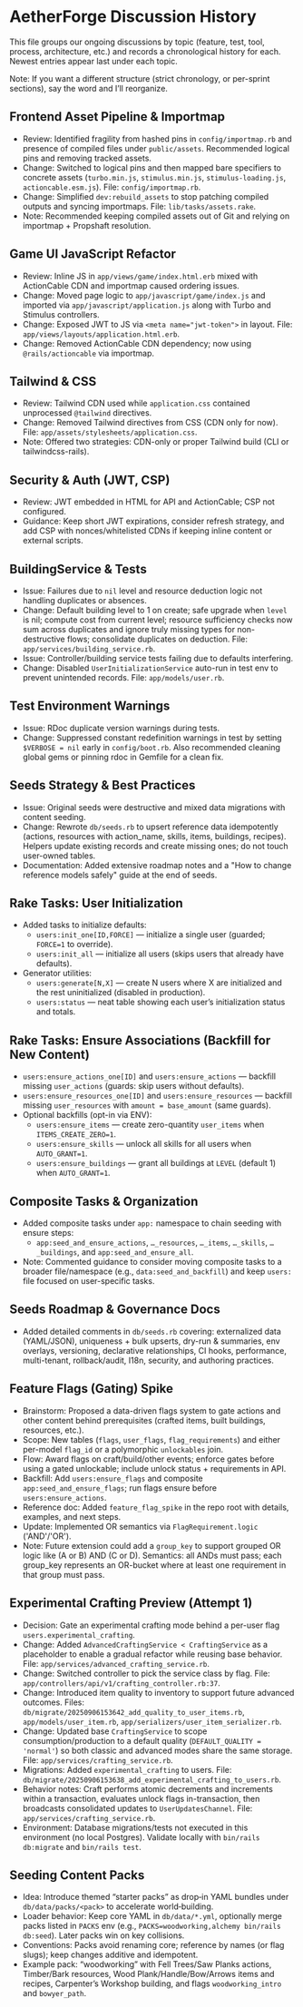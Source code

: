 # AetherForge Discussion History

This file groups our ongoing discussions by topic (feature, test, tool, process, architecture, etc.) and records a chronological history for each. Newest entries appear last under each topic.

Note: If you want a different structure (strict chronology, or per-sprint sections), say the word and I’ll reorganize.

## Frontend Asset Pipeline & Importmap
- Review: Identified fragility from hashed pins in `config/importmap.rb` and presence of compiled files under `public/assets`. Recommended logical pins and removing tracked assets.
- Change: Switched to logical pins and then mapped bare specifiers to concrete assets (`turbo.min.js`, `stimulus.min.js`, `stimulus-loading.js`, `actioncable.esm.js`). File: `config/importmap.rb`.
- Change: Simplified `dev:rebuild_assets` to stop patching compiled outputs and syncing importmaps. File: `lib/tasks/assets.rake`.
- Note: Recommended keeping compiled assets out of Git and relying on importmap + Propshaft resolution.

## Game UI JavaScript Refactor
- Review: Inline JS in `app/views/game/index.html.erb` mixed with ActionCable CDN and importmap caused ordering issues.
- Change: Moved page logic to `app/javascript/game/index.js` and imported via `app/javascript/application.js` along with Turbo and Stimulus controllers.
- Change: Exposed JWT to JS via `<meta name="jwt-token">` in layout. File: `app/views/layouts/application.html.erb`.
- Change: Removed ActionCable CDN dependency; now using `@rails/actioncable` via importmap.

## Tailwind & CSS
- Review: Tailwind CDN used while `application.css` contained unprocessed `@tailwind` directives.
- Change: Removed Tailwind directives from CSS (CDN only for now). File: `app/assets/stylesheets/application.css`.
- Note: Offered two strategies: CDN-only or proper Tailwind build (CLI or tailwindcss-rails).

## Security & Auth (JWT, CSP)
- Review: JWT embedded in HTML for API and ActionCable; CSP not configured.
- Guidance: Keep short JWT expirations, consider refresh strategy, and add CSP with nonces/whitelisted CDNs if keeping inline content or external scripts.

## BuildingService & Tests
- Issue: Failures due to `nil` level and resource deduction logic not handling duplicates or absences.
- Change: Default building level to 1 on create; safe upgrade when `level` is nil; compute cost from current level; resource sufficiency checks now sum across duplicates and ignore truly missing types for non-destructive flows; consolidate duplicates on deduction. File: `app/services/building_service.rb`.
- Issue: Controller/building service tests failing due to defaults interfering.
- Change: Disabled `UserInitializationService` auto-run in test env to prevent unintended records. File: `app/models/user.rb`.

## Test Environment Warnings
- Issue: RDoc duplicate version warnings during tests.
- Change: Suppressed constant redefinition warnings in test by setting `$VERBOSE = nil` early in `config/boot.rb`. Also recommended cleaning global gems or pinning rdoc in Gemfile for a clean fix.

## Seeds Strategy & Best Practices
- Issue: Original seeds were destructive and mixed data migrations with content seeding.
- Change: Rewrote `db/seeds.rb` to upsert reference data idempotently (actions, resources with action_name, skills, items, buildings, recipes). Helpers update existing records and create missing ones; do not touch user-owned tables.
- Documentation: Added extensive roadmap notes and a "How to change reference models safely" guide at the end of seeds.

## Rake Tasks: User Initialization
- Added tasks to initialize defaults:
  - `users:init_one[ID,FORCE]` — initialize a single user (guarded; `FORCE=1` to override).
  - `users:init_all` — initialize all users (skips users that already have defaults).
- Generator utilities:
  - `users:generate[N,X]` — create N users where X are initialized and the rest uninitialized (disabled in production).
  - `users:status` — neat table showing each user’s initialization status and totals.

## Rake Tasks: Ensure Associations (Backfill for New Content)
- `users:ensure_actions_one[ID]` and `users:ensure_actions` — backfill missing `user_actions` (guards: skip users without defaults).
- `users:ensure_resources_one[ID]` and `users:ensure_resources` — backfill missing `user_resources` with `amount = base_amount` (same guards).
- Optional backfills (opt-in via ENV):
  - `users:ensure_items` — create zero-quantity `user_items` when `ITEMS_CREATE_ZERO=1`.
  - `users:ensure_skills` — unlock all skills for all users when `AUTO_GRANT=1`.
  - `users:ensure_buildings` — grant all buildings at `LEVEL` (default 1) when `AUTO_GRANT=1`.

## Composite Tasks & Organization
- Added composite tasks under `app:` namespace to chain seeding with ensure steps:
  - `app:seed_and_ensure_actions`, `…_resources`, `…_items`, `…_skills`, `…_buildings`, and `app:seed_and_ensure_all`.
- Note: Commented guidance to consider moving composite tasks to a broader file/namespace (e.g., `data:seed_and_backfill`) and keep `users:` file focused on user-specific tasks.

## Seeds Roadmap & Governance Docs
- Added detailed comments in `db/seeds.rb` covering: externalized data (YAML/JSON), uniqueness + bulk upserts, dry-run & summaries, env overlays, versioning, declarative relationships, CI hooks, performance, multi-tenant, rollback/audit, I18n, security, and authoring practices.

## Feature Flags (Gating) Spike
- Brainstorm: Proposed a data-driven flags system to gate actions and other content behind prerequisites (crafted items, built buildings, resources, etc.).
- Scope: New tables (`flags`, `user_flags`, `flag_requirements`) and either per-model `flag_id` or a polymorphic `unlockables` join.
- Flow: Award flags on craft/build/other events; enforce gates before using a gated unlockable; include unlock status + requirements in API.
- Backfill: Add `users:ensure_flags` and composite `app:seed_and_ensure_flags`; run flags ensure before `users:ensure_actions`.
- Reference doc: Added `feature_flag_spike` in the repo root with details, examples, and next steps.
 - Update: Implemented OR semantics via `FlagRequirement.logic` ('AND'/'OR').
 - Note: Future extension could add a `group_key` to support grouped OR logic
   like (A or B) AND (C or D). Semantics: all ANDs must pass; each group_key
   represents an OR-bucket where at least one requirement in that group must pass.

## Experimental Crafting Preview (Attempt 1)
- Decision: Gate an experimental crafting mode behind a per-user flag `users.experimental_crafting`.
- Change: Added `AdvancedCraftingService < CraftingService` as a placeholder to enable a gradual refactor while reusing base behavior. File: `app/services/advanced_crafting_service.rb`.
- Change: Switched controller to pick the service class by flag. File: `app/controllers/api/v1/crafting_controller.rb:37`.
- Change: Introduced item quality to inventory to support future advanced outcomes. Files: `db/migrate/20250906153642_add_quality_to_user_items.rb`, `app/models/user_item.rb`, `app/serializers/user_item_serializer.rb`.
- Change: Updated base `CraftingService` to scope consumption/production to a default quality (`DEFAULT_QUALITY = 'normal'`) so both classic and advanced modes share the same storage. File: `app/services/crafting_service.rb`.
- Migrations: Added `experimental_crafting` to users. File: `db/migrate/20250906153638_add_experimental_crafting_to_users.rb`.
- Behavior notes: Craft performs atomic decrements and increments within a transaction, evaluates unlock flags in-transaction, then broadcasts consolidated updates to `UserUpdatesChannel`. File: `app/services/crafting_service.rb`.
- Environment: Database migrations/tests not executed in this environment (no local Postgres). Validate locally with `bin/rails db:migrate` and `bin/rails test`.

## Seeding Content Packs
- Idea: Introduce themed “starter packs” as drop‑in YAML bundles under `db/data/packs/<pack>` to accelerate world‑building.
- Loader behavior: Keep core YAML in `db/data/*.yml`, optionally merge packs listed in `PACKS` env (e.g., `PACKS=woodworking,alchemy bin/rails db:seed`). Later packs win on key collisions.
- Conventions: Packs avoid renaming core; reference by names (or flag slugs); keep changes additive and idempotent.
- Example pack: “woodworking” with Fell Trees/Saw Planks actions, Timber/Bark resources, Wood Plank/Handle/Bow/Arrows items and recipes, Carpenter’s Workshop building, and flags `woodworking_intro` and `bowyer_path`.
